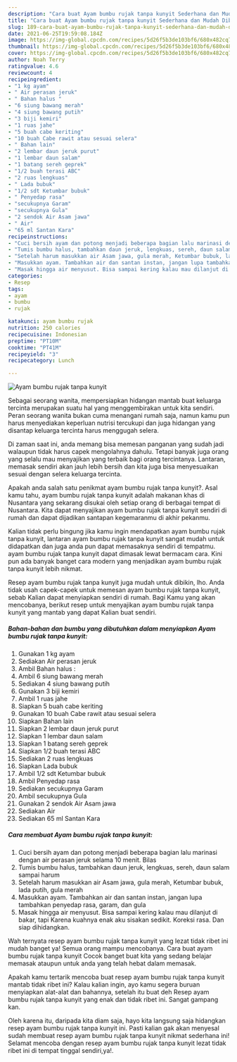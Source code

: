 ```yaml
---
description: "Cara buat Ayam bumbu rujak tanpa kunyit Sederhana dan Mudah Dibuat"
title: "Cara buat Ayam bumbu rujak tanpa kunyit Sederhana dan Mudah Dibuat"
slug: 189-cara-buat-ayam-bumbu-rujak-tanpa-kunyit-sederhana-dan-mudah-dibuat
date: 2021-06-25T19:59:08.184Z
image: https://img-global.cpcdn.com/recipes/5d26f5b3de103bf6/680x482cq70/ayam-bumbu-rujak-tanpa-kunyit-foto-resep-utama.jpg
thumbnail: https://img-global.cpcdn.com/recipes/5d26f5b3de103bf6/680x482cq70/ayam-bumbu-rujak-tanpa-kunyit-foto-resep-utama.jpg
cover: https://img-global.cpcdn.com/recipes/5d26f5b3de103bf6/680x482cq70/ayam-bumbu-rujak-tanpa-kunyit-foto-resep-utama.jpg
author: Noah Terry
ratingvalue: 4.6
reviewcount: 4
recipeingredient:
- "1 kg ayam"
- " Air perasan jeruk"
- " Bahan halus "
- "6 siung bawang merah"
- "4 siung bawang putih"
- "3 biji kemiri"
- "1 ruas jahe"
- "5 buah cabe keriting"
- "10 buah Cabe rawit atau sesuai selera"
- " Bahan lain"
- "2 lembar daun jeruk purut"
- "1 lembar daun salam"
- "1 batang sereh geprek"
- "1/2 buah terasi ABC"
- "2 ruas lengkuas"
- " Lada bubuk"
- "1/2 sdt Ketumbar bubuk"
- " Penyedap rasa"
- "secukupnya Garam"
- "secukupnya Gula"
- "2 sendok Air Asam jawa"
- " Air"
- "65 ml Santan Kara"
recipeinstructions:
- "Cuci bersih ayam dan potong menjadi beberapa bagian lalu marinasi dengan air perasan jeruk selama 10 menit. Bilas"
- "Tumis bumbu halus, tambahkan daun jeruk, lengkuas, sereh, daun salam sampai harum"
- "Setelah harum masukkan air Asam jawa, gula merah, Ketumbar bubuk, lada putih, gula merah"
- "Masukkan ayam. Tambahkan air dan santan instan, jangan lupa tambahkan penyedap rasa, garam, dan gula"
- "Masak hingga air menyusut. Bisa sampai kering kalau mau dilanjut di bakar, tapi Karena kuahnya enak aku sisakan sedikit. Koreksi rasa. Dan siap dihidangkan."
categories:
- Resep
tags:
- ayam
- bumbu
- rujak

katakunci: ayam bumbu rujak 
nutrition: 250 calories
recipecuisine: Indonesian
preptime: "PT10M"
cooktime: "PT41M"
recipeyield: "3"
recipecategory: Lunch

---
```



![Ayam bumbu rujak tanpa kunyit](https://img-global.cpcdn.com/recipes/5d26f5b3de103bf6/680x482cq70/ayam-bumbu-rujak-tanpa-kunyit-foto-resep-utama.jpg)

Sebagai seorang wanita, mempersiapkan hidangan mantab buat keluarga tercinta merupakan suatu hal yang menggembirakan untuk kita sendiri. Peran seorang  wanita bukan cuma menangani rumah saja, namun kamu pun harus menyediakan keperluan nutrisi tercukupi dan juga hidangan yang disantap keluarga tercinta harus menggugah selera.

Di zaman  saat ini, anda memang bisa memesan panganan yang sudah jadi walaupun tidak harus capek mengolahnya dahulu. Tetapi banyak juga orang yang selalu mau menyajikan yang terbaik bagi orang tercintanya. Lantaran, memasak sendiri akan jauh lebih bersih dan kita juga bisa menyesuaikan sesuai dengan selera keluarga tercinta. 



Apakah anda salah satu penikmat ayam bumbu rujak tanpa kunyit?. Asal kamu tahu, ayam bumbu rujak tanpa kunyit adalah makanan khas di Nusantara yang sekarang disukai oleh setiap orang di berbagai tempat di Nusantara. Kita dapat menyajikan ayam bumbu rujak tanpa kunyit sendiri di rumah dan dapat dijadikan santapan kegemaranmu di akhir pekanmu.

Kalian tidak perlu bingung jika kamu ingin mendapatkan ayam bumbu rujak tanpa kunyit, lantaran ayam bumbu rujak tanpa kunyit sangat mudah untuk didapatkan dan juga anda pun dapat memasaknya sendiri di tempatmu. ayam bumbu rujak tanpa kunyit dapat dimasak lewat bermacam cara. Kini pun ada banyak banget cara modern yang menjadikan ayam bumbu rujak tanpa kunyit lebih nikmat.

Resep ayam bumbu rujak tanpa kunyit juga mudah untuk dibikin, lho. Anda tidak usah capek-capek untuk memesan ayam bumbu rujak tanpa kunyit, sebab Kalian dapat menyiapkan sendiri di rumah. Bagi Kamu yang akan mencobanya, berikut resep untuk menyajikan ayam bumbu rujak tanpa kunyit yang mantab yang dapat Kalian buat sendiri.

<!--inarticleads1-->

##### Bahan-bahan dan bumbu yang dibutuhkan dalam menyiapkan Ayam bumbu rujak tanpa kunyit:

1. Gunakan 1 kg ayam
1. Sediakan  Air perasan jeruk
1. Ambil  Bahan halus :
1. Ambil 6 siung bawang merah
1. Sediakan 4 siung bawang putih
1. Gunakan 3 biji kemiri
1. Ambil 1 ruas jahe
1. Siapkan 5 buah cabe keriting
1. Gunakan 10 buah Cabe rawit atau sesuai selera
1. Siapkan  Bahan lain
1. Siapkan 2 lembar daun jeruk purut
1. Siapkan 1 lembar daun salam
1. Siapkan 1 batang sereh geprek
1. Siapkan 1/2 buah terasi ABC
1. Sediakan 2 ruas lengkuas
1. Siapkan  Lada bubuk
1. Ambil 1/2 sdt Ketumbar bubuk
1. Ambil  Penyedap rasa
1. Sediakan secukupnya Garam
1. Ambil secukupnya Gula
1. Gunakan 2 sendok Air Asam jawa
1. Sediakan  Air
1. Sediakan 65 ml Santan Kara




<!--inarticleads2-->

##### Cara membuat Ayam bumbu rujak tanpa kunyit:

1. Cuci bersih ayam dan potong menjadi beberapa bagian lalu marinasi dengan air perasan jeruk selama 10 menit. Bilas
1. Tumis bumbu halus, tambahkan daun jeruk, lengkuas, sereh, daun salam sampai harum
1. Setelah harum masukkan air Asam jawa, gula merah, Ketumbar bubuk, lada putih, gula merah
1. Masukkan ayam. Tambahkan air dan santan instan, jangan lupa tambahkan penyedap rasa, garam, dan gula
1. Masak hingga air menyusut. Bisa sampai kering kalau mau dilanjut di bakar, tapi Karena kuahnya enak aku sisakan sedikit. Koreksi rasa. Dan siap dihidangkan.




Wah ternyata resep ayam bumbu rujak tanpa kunyit yang lezat tidak ribet ini mudah banget ya! Semua orang mampu mencobanya. Cara buat ayam bumbu rujak tanpa kunyit Cocok banget buat kita yang sedang belajar memasak ataupun untuk anda yang telah hebat dalam memasak.

Apakah kamu tertarik mencoba buat resep ayam bumbu rujak tanpa kunyit mantab tidak ribet ini? Kalau kalian ingin, ayo kamu segera buruan menyiapkan alat-alat dan bahannya, setelah itu buat deh Resep ayam bumbu rujak tanpa kunyit yang enak dan tidak ribet ini. Sangat gampang kan. 

Oleh karena itu, daripada kita diam saja, hayo kita langsung saja hidangkan resep ayam bumbu rujak tanpa kunyit ini. Pasti kalian gak akan menyesal sudah membuat resep ayam bumbu rujak tanpa kunyit nikmat sederhana ini! Selamat mencoba dengan resep ayam bumbu rujak tanpa kunyit lezat tidak ribet ini di tempat tinggal sendiri,ya!.

